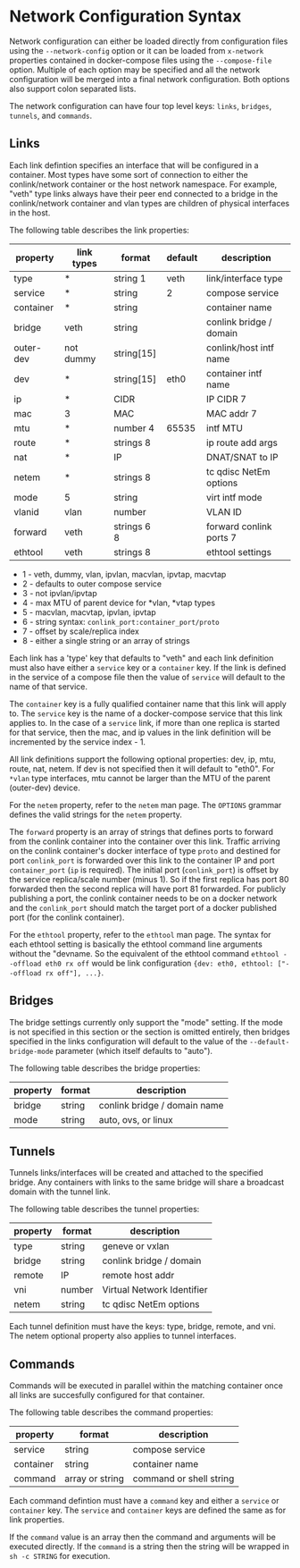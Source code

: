 # Network Configuration Syntax

Network configuration can either be loaded directly from configuration
files using the `--network-config` option or it can be loaded from
`x-network` properties contained in docker-compose files using the
`--compose-file` option. Multiple of each option may be specified and
all the network configuration will be merged into a final network
configuration. Both options also support colon separated lists.

The network configuration can have four top level keys: `links`,
`bridges`, `tunnels`, and `commands`.

## Links

Each link defintion specifies an interface that will be configured in
a container. Most types have some sort of connection to either the
conlink/network container or the host network namespace. For example,
"veth" type links always have their peer end connected to a bridge in
the conlink/network container and vlan types are children of physical
interfaces in the host.

The following table describes the link properties:

| property  | link types | format         | default | description              |
|-----------|------------|----------------|---------|--------------------------|
| type      | *          | string 1       | veth    | link/interface type      |
| service   | *          | string         | 2       | compose service          |
| container | *          | string         |         | container name           |
| bridge    | veth       | string         |         | conlink bridge / domain  |
| outer-dev | not dummy  | string[15]     |         | conlink/host intf name   |
| dev       | *          | string[15]     | eth0    | container intf name      |
| ip        | *          | CIDR           |         | IP CIDR 7                |
| mac       | 3          | MAC            |         | MAC addr 7               |
| mtu       | *          | number 4       | 65535   | intf MTU                 |
| route     | *          | strings 8      |         | ip route add args        |
| nat       | *          | IP             |         | DNAT/SNAT to IP          |
| netem     | *          | strings 8      |         | tc qdisc NetEm options   |
| mode      | 5          | string         |         | virt intf mode           |
| vlanid    | vlan       | number         |         | VLAN ID                  |
| forward   | veth       | strings 6 8    |         | forward conlink ports 7  |
| ethtool   | veth       | strings 8      |         | ethtool settings         |

- 1 - veth, dummy, vlan, ipvlan, macvlan, ipvtap, macvtap
- 2 - defaults to outer compose service
- 3 - not ipvlan/ipvtap
- 4 - max MTU of parent device for \*vlan, \*vtap types
- 5 - macvlan, macvtap, ipvlan, ipvtap
- 6 - string syntax: `conlink_port:container_port/proto`
- 7 - offset by scale/replica index
- 8 - either a single string or an array of strings

Each link has a 'type' key that defaults to "veth" and each link
definition must also have either a `service` key or a `container` key.
If the link is defined in the service of a compose file then the value
of `service` will default to the name of that service.

The `container` key is a fully qualified container name that this link
will apply to. The `service` key is the name of a docker-compose
service that this link applies to. In the case of a `service` link, if
more than one replica is started for that service, then the mac, and
ip values in the link definition will be incremented by the service
index - 1.

All link definitions support the following optional properties: dev,
ip, mtu, route, nat, netem. If dev is not specified then it will
default to "eth0".  For `*vlan` type interfaces, mtu cannot be larger
than the MTU of the parent (outer-dev) device.

For the `netem` property, refer to the `netem` man page. The `OPTIONS`
grammar defines the valid strings for the `netem` property.

The `forward` property is an array of strings that defines ports to
forward from the conlink container into the container over this link.
Traffic arriving on the conlink container's docker interface of type
`proto` and destined for port `conlink_port` is forwarded over this
link to the container IP and port `container_port` (`ip` is required).
The initial port (`conlink_port`) is offset by the service
replica/scale number (minus 1). So if the first replica has port 80
forwarded then the second replica will have port 81 forwarded.
For publicly publishing a port, the conlink container needs to be on
a docker network and the `conlink_port` should match the target port
of a docker published port (for the conlink container).

For the `ethtool` property, refer to the `ethtool` man page. The
syntax for each ethtool setting is basically the ethtool command line
arguments without the "devname. So the equivalent of the ethtool
command `ethtool --offload eth0 rx off` would be link configuration
`{dev: eth0, ethtool: ["--offload rx off"], ...}`.

## Bridges

The bridge settings currently only support the "mode" setting. If
the mode is not specified in this section or the section is omitted
entirely, then bridges specified in the links configuration will
default to the value of the `--default-bridge-mode` parameter (which
itself defaults to "auto").

The following table describes the bridge properties:

| property  | format  | description                    |
|-----------|---------|--------------------------------|
| bridge    | string  | conlink bridge / domain name   |
| mode      | string  | auto, ovs, or linux            |

## Tunnels

Tunnels links/interfaces will be created and attached to the specified
bridge. Any containers with links to the same bridge will share
a broadcast domain with the tunnel link.

The following table describes the tunnel properties:

| property  | format  | description                |
|-----------|---------|----------------------------|
| type      | string  | geneve or vxlan            |
| bridge    | string  | conlink bridge / domain    |
| remote    | IP      | remote host addr           |
| vni       | number  | Virtual Network Identifier |
| netem     | string  | tc qdisc NetEm options     |

Each tunnel definition must have the keys: type, bridge, remote, and
vni. The netem optional property also applies to tunnel interfaces.

## Commands

Commands will be executed in parallel within the matching container
once all links are succesfully configured for that container.

The following table describes the command properties:

| property  | format           | description                |
|-----------|------------------|----------------------------|
| service   | string           | compose service            |
| container | string           | container name             |
| command   | array or string  | command or shell string    |

Each command defintion must have a `command` key and either
a `service` or `container` key. The `service` and `container` keys are
defined the same as for link properties.

If the `command` value is an array then the command and arguments will
be executed directly. If the `command` is a string then the string
will be wrapped in `sh -c STRING` for execution.
